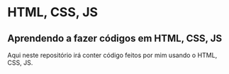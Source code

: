 # HTML, CSS, JS
## Aprendendo a fazer códigos em  HTML,  CSS, JS

Aqui neste repositório irá conter código feitos
por mim usando o HTML, CSS, JS.
